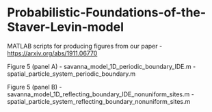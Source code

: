 # Probabilistic-Foundations-of-the-Staver-Levin-model
MATLAB scripts for producing figures from our paper - https://arxiv.org/abs/1911.06770

Figure 5 (panel A) - savanna_model_1D_periodic_boundary_IDE.m 
                   - spatial_particle_system_periodic_boundary.m
                   
Figure 5 (panel B) - savanna_model_1D_reflecting_boundary_IDE_nonuniform_sites.m
                   - spatial_particle_system_reflecting_boundary_nonuniform_sites.m

